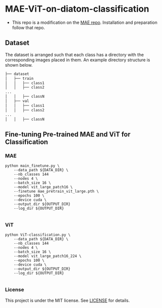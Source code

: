 # MAE-ViT-on-diatom-classification

* This repo is a modification on the [MAE repo](https://github.com/facebookresearch/mae). Installation and preparation follow that repo.
  
## Dataset

The dataset is arranged such that each class has a directory with the corresponding images placed in them. An example directory structure is shown below.

```bash
├── dataset
│   ├── train
│   │   ├── class1
│   │   ├── class2
...
│   │   ├── classN
│   ├── val
│   │   ├── class1
│   │   ├── class2
...
│   │   ├── classN

```
## Fine-tuning Pre-trained MAE and ViT for Classification
### MAE

```
python main_finetune.py \
    --data_path ${DATA_DIR} \
    --nb_classes 144
    --nodes 4 \
    --batch_size 16 \
    --model vit_large_patch16 \
    --finetune mae_pretrain_vit_large.pth \
    --epochs 100 \
    --device cuda \
    --output_dir ${OUTPUT_DIR}
    --log_dir ${OUTPUT_DIR}
  
```

### ViT

```
python ViT-classification.py \
    --data_path ${DATA_DIR} \
    --nb_classes 144
    --nodes 4 \
    --batch_size 16 \
    --model vit_large_patch16_224 \
    --epochs 100 \
    --device cuda \
    --output_dir ${OUTPUT_DIR}
    --log_dir ${OUTPUT_DIR}
  
```
### License

This project is under the MIT license. See [LICENSE](LICENSE) for details.

